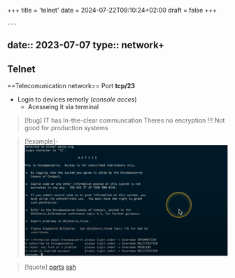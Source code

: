 +++
title = 'telnet'
date = 2024-07-22T09:10:24+02:00
draft = false
+++

    ---
date:: 2023-07-07
type:: network+
---
## Telnet

==Telecomunication network==
Port **tcp/23**
- Login to devices remotly (*console acces*)
	- Acesseing it via terminal 
	
>[!bug] IT has In-the-clear communcation
>Theres no encryption !!!
>Not good for production systems 

>[!example]-
>![TelentExmaple_visual.png](/static/TelentExmaple_visual.png)




>[!quote] [ports](/ports/ports.md) [ssh](/protocols/ssh.md) 